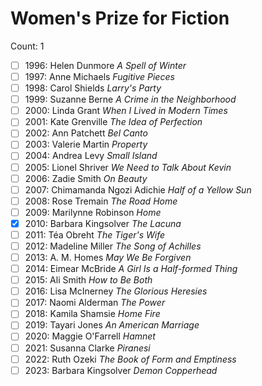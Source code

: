# Women's Prize for Fiction

Count: 1

- [ ] 1996: Helen Dunmore _A Spell of Winter_
- [ ] 1997: Anne Michaels _Fugitive Pieces_
- [ ] 1998: Carol Shields _Larry's Party_
- [ ] 1999: Suzanne Berne _A Crime in the Neighborhood_
- [ ] 2000: Linda Grant _When I Lived in Modern Times_
- [ ] 2001: Kate Grenville _The Idea of Perfection_
- [ ] 2002: Ann Patchett _Bel Canto_
- [ ] 2003: Valerie Martin _Property_
- [ ] 2004: Andrea Levy _Small Island_
- [ ] 2005: Lionel Shriver _We Need to Talk About Kevin_
- [ ] 2006: Zadie Smith _On Beauty_
- [ ] 2007: Chimamanda Ngozi Adichie _Half of a Yellow Sun_
- [ ] 2008: Rose Tremain _The Road Home_
- [ ] 2009: Marilynne Robinson _Home_
- [x] 2010: Barbara Kingsolver _The Lacuna_
- [ ] 2011: Téa Obreht _The Tiger's Wife_
- [ ] 2012: Madeline Miller _The Song of Achilles_
- [ ] 2013: A. M. Homes _May We Be Forgiven_
- [ ] 2014: Eimear McBride _A Girl Is a Half-formed Thing_
- [ ] 2015: Ali Smith _How to Be Both_
- [ ] 2016: Lisa McInerney _The Glorious Heresies_
- [ ] 2017: Naomi Alderman _The Power_
- [ ] 2018: Kamila Shamsie _Home Fire_
- [ ] 2019: Tayari Jones _An American Marriage_
- [ ] 2020: Maggie O'Farrell _Hamnet_
- [ ] 2021: Susanna Clarke _Piranesi_
- [ ] 2022: Ruth Ozeki _The Book of Form and Emptiness_
- [ ] 2023: Barbara Kingsolver _Demon Copperhead_

